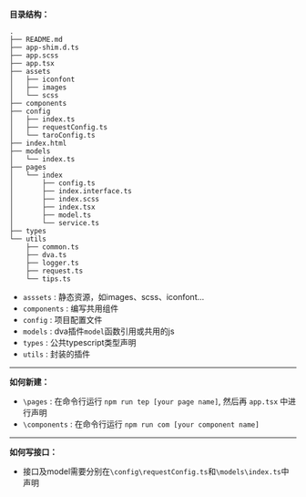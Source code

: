 **目录结构：**

```
.
├── README.md
├── app-shim.d.ts
├── app.scss
├── app.tsx
├── assets
│   ├── iconfont
│   ├── images
│   └── scss
├── components
├── config
│   ├── index.ts
│   ├── requestConfig.ts
│   └── taroConfig.ts
├── index.html
├── models
│   └── index.ts
├── pages
│   └── index
│       ├── config.ts
│       ├── index.interface.ts
│       ├── index.scss
│       ├── index.tsx
│       ├── model.ts
│       └── service.ts
├── types
└── utils
    ├── common.ts
    ├── dva.ts
    ├── logger.ts
    ├── request.ts
    └── tips.ts

```


-  ```asssets``` : 静态资源，如images、scss、iconfont...
-  ```components``` : 编写共用组件
-  ```config``` : 项目配置文件
-  ```models``` : dva插件```model```函数引用或共用的js
-  ```types``` : 公共typescript类型声明
-  ```utils``` : 封装的插件

---

**如何新建：**

-  ```\pages``` : 在命令行运行 ```npm run tep [your page name]```, 然后再 ```app.tsx``` 中进行声明
-  ```\components``` : 在命令行运行 ```npm run com [your component name]```

---

**如何写接口：**
- 接口及model需要分别在```\config\requestConfig.ts```和```\models\index.ts```中声明
